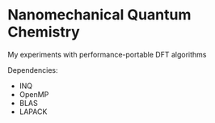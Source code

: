 # Nanomechanical Quantum Chemistry

My experiments with performance-portable DFT algorithms

Dependencies:
- INQ
- OpenMP
- BLAS
- LAPACK

